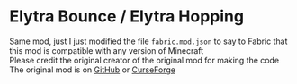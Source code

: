 # Elytra Bounce / Elytra Hopping
Same mod, just I just modified the file `fabric.mod.json` to say to Fabric that this mod is compatible with any version of Minecraft  
Please credit the original creator of the original mod for making the code  
The original mod is on [GitHub](https://github.com/dzwdz/elytra_bounce) or [CurseForge](https://www.curseforge.com/minecraft/mc-mods/elytra-hopping)  
